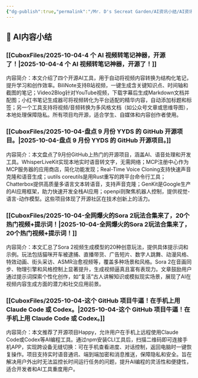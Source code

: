 ```yaml
---
{"dg-publish":true,"permalink":"/Mr. D's Secreat Garden/AI资讯小结/AI资讯小结-2025-09-27-2025-10-04/"}
---
```





## 🤖 AI内容小结

### [[CuboxFiles/2025-10-04-4 个 AI 视频转笔记神器，开源了！\|2025-10-04-4 个 AI 视频转笔记神器，开源了！]]

内容简介：本文介绍了四个开源AI工具，用于自动将视频内容转换为结构化笔记，提升学习和创作效率。BiliNote支持B站视频，一键生成含关键知识点、时间轴和截图的笔记；Video2Blog针对YouTube视频，下载字幕后生成Markdown文档并配图；小红书笔记生成器可将视频转化为平台适配的精华内容，自动添加标题和标签；另一个工具支持将视频/音频转换为多风格文档（如公众号文章或思维导图），本地处理保障隐私。所有项目均开源，适合学生、自媒体和内容创作者使用。

### [[CuboxFiles/2025-10-04-盘点 9 月份 YYDS 的 GitHub 开源项目。\|2025-10-04-盘点 9 月份 YYDS 的 GitHub 开源项目。]]

内容简介：本文盘点了9月份GitHub上热门的开源项目，涵盖AI、语音处理和开发工具。WhisperLiveKit实现本地实时语音转文字，无需网络；MCP注册中心作为MCP服务器的应用商店，简化功能发现；Real-Time Voice Cloning支持快速声音克隆和语音生成；uutils coreutils是用Rust重写的跨平台命令行工具；Chatterbox提供高质量多语言文本转语音，支持声音克隆；GenKit是Google生产的AI应用框架，助力快速开发全栈AI应用；openpi则聚焦机器人控制，提供视觉-语言-动作模型。这些项目体现了开源社区在技术创新上的活力。

### [[CuboxFiles/2025-10-04-全网爆火的Sora 2玩法合集来了，20个热门视频+提示词！\|2025-10-04-全网爆火的Sora 2玩法合集来了，20个热门视频+提示词！]]

内容简介：本文汇总了Sora 2视频生成模型的20种创意玩法，提供具体提示词和示例。玩法包括猫咪开车被逮捕、直播带货、广告短片、数字人跳舞、动漫风格、特效动画、街头采访、ASMR治愈视频等，覆盖多种场景和风格。Sora 2在音画同步、物理引擎和风格控制上显著提升，生成视频逼真且富有表现力。文章鼓励用户通过提示词探索个性化创作，如“复活”古人讲解知识或模拟现实场景，展现了AI在视频内容生成方面的潜力和社交应用前景。

### [[CuboxFiles/2025-10-04-这个 GitHub 项目牛逼！在手机上用 Claude Code 或 Codex。\|2025-10-04-这个 GitHub 项目牛逼！在手机上用 Claude Code 或 Codex。]]

内容简介：本文推荐了开源项目Happy，允许用户在手机上远程使用Claude Code或Codex等AI编程工具。通过npm安装CLI工具后，扫描二维码即可连接手机APP，实现跨设备无缝切换：可在手机查看进度、对话控制，返回电脑时一键恢复操作。项目支持实时语音通讯、端到端加密和消息推送，保障隐私和安全。旨在解决用户外出时无法监控长时间运行任务的问题，提升AI编程的灵活性和便捷性，适合开发者和AI工具重度用户。

